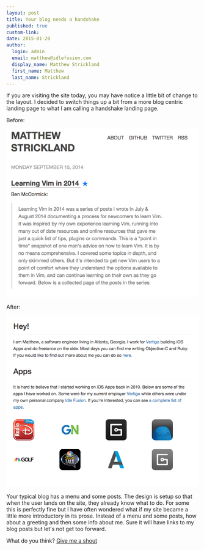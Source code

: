 ```yaml
--- 
layout: post
title: Your blog needs a handshake
published: true
custom-link: 
date: 2015-01-20
author:
  login: admin
  email: matthew@idlefusion.com
  display_name: Matthew Strickland
  first_name: Matthew
  last_name: Strickland
---
```

If you are visiting the site today, you may have notice a little bit of change to the layout.  I decided to switch things up a bit from a more blog centric landing page to what I am calling a handshake landing page.

Before:

![Before](/assets/site-before.png)

After:

![After](/assets/site-after.png)

Your typical blog has a menu and some posts.  The design is setup so that when the user lands on the site, they already know what to do.  For some this is perfectly fine but I have often wondered what if my site became a little more introductory in its prose.  Instead of a menu and some posts, how about a greeting and then some info about me.  Sure it will have links to my blog posts but let's not get too forward.

What do you think?  [Give me a shout](https://twitter.com/intent/tweet?text=%40strickland%20Interesting%20post%21%20—) <br><br>
